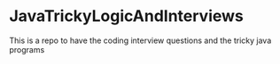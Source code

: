 # JavaTrickyLogicAndInterviews
This is a repo to have the coding interview questions and the tricky java programs
